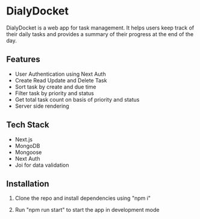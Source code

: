# DialyDocket

DialyDocket is a web app for task management. It helps users keep track of their daily tasks and provides a summary of their progress at the end of the day.

## Features

* User Authentication using Next Auth
* Create Read Update and Delete Task
* Sort task by create and due time
* Filter task by priority and status
* Get total task count on basis of priority and status
* Server side rendering 

## Tech Stack

* Next.js
* MongoDB
* Mongoose
* Next Auth
* Joi for data validation

## Installation

1. Clone the repo and install dependencies using "npm i"

2. Run "npm run start" to start the app in development mode


